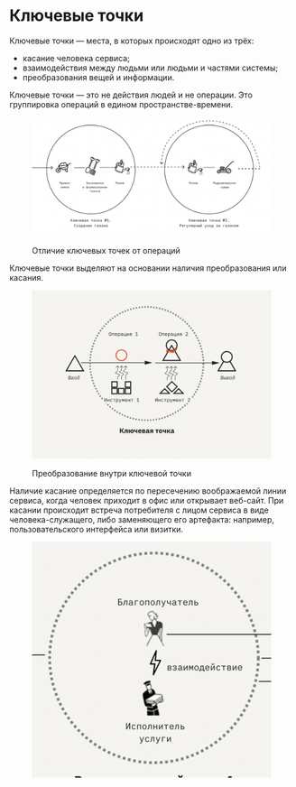 # Ключевые точки

Ключевые точки — места, в которых происходят одно из трёх:

* касание человека сервиса;
* взаимодействия между людьми или людьми и частями системы;
* преобразования вещей и информации.

Ключевые точки — это не действия людей и не операции. Это группировка операций в едином пространстве-времени.

<figure><img src="../../.gitbook/assets/image (3).png" alt=""><figcaption><p>Отличие ключевых точек от операций</p></figcaption></figure>

Ключевые точки выделяют на основании наличия преобразования или касания.&#x20;

<figure><img src="../../.gitbook/assets/image (1).png" alt=""><figcaption><p>Преобразование внутри ключевой точки</p></figcaption></figure>

Наличие касание определяется по пересечению воображаемой линии сервиса, когда человек приходит в офис или открывает веб-сайт. При касании происходит встреча потребителя с лицом сервиса в виде человека-служащего, либо заменяющего его артефакта: например, пользовательского интерфейса или визитки.

<figure><img src="../../.gitbook/assets/image (2).png" alt=""><figcaption></figcaption></figure>

